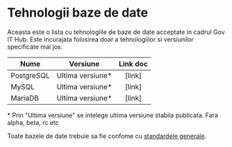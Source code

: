# Tehnologii baze de date

Aceasta este o lista cu tehnologiile de baze de date acceptate in cadrul Gov IT Hub. 
Este incurajata folosirea doar a tehnologiilor si versiunilor specificate mai jos.

| Nume        	| Versiune         | Link doc  |
| ------------- |:----------------:| :--------:|
| PostgreSQL   | Ultima versiune* | [link]    |
| MySQL      	| Ultima versiune* | [link]    |
| MariaDB       | Ultima versiune* | [link]    |

\* Prin "Ultima versiune" se intelege ultima versiune stabila publicata. Fara alpha, beta, rc etc

Toate bazele de date trebuie sa fie confome cu [standardele generale](Db_Standards_Common.md).
